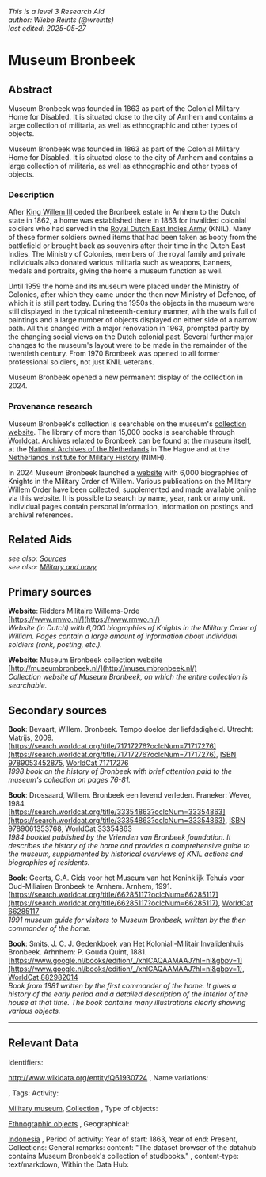 
_This is a level 3 Research Aid_  
_author: Wiebe Reints (@wreints)_  
_last edited: 2025-05-27_  

# Museum Bronbeek


## Abstract

Museum Bronbeek was founded in 1863 as part of the Colonial Military Home for Disabled. It is situated close to the city of Arnhem and contains a large collection of militaria, as well as ethnographic and other types of objects.

Museum Bronbeek was founded in 1863 as part of the Colonial Military Home for Disabled. It is situated close to the city of Arnhem and contains a large collection of militaria, as well as ethnographic and other types of objects.

### Description

After [King Willem III](http://www.wikidata.org/entity/Q125649) ceded the Bronbeek estate in Arnhem to the Dutch state in 1862, a home was established there in 1863 for invalided colonial soldiers who had served in the [Royal Dutch East Indies Army](http://www.wikidata.org/entity/Q523553) (KNIL). Many of these former soldiers owned items that had been taken as booty from the battlefield or brought back as souvenirs after their time in the Dutch East Indies. The Ministry of Colonies, members of the royal family and private individuals also donated various militaria such as weapons, banners, medals and portraits, giving the home a museum function as well. 

Until 1959 the home and its museum were placed under the Ministry of Colonies, after which they came under the then new Ministry of Defence, of which it is still part today. During the 1950s the objects in the museum were still displayed in the typical nineteenth-century manner, with the walls full of paintings and a large number of objects displayed on either side of a narrow path. All this changed with a major renovation in 1963, prompted partly by the changing social views on the Dutch colonial past. Several further major changes to the museum's layout were to be made in the remainder of the twentieth century. From 1970 Bronbeek was opened to all former professional soldiers, not just KNIL veterans.

Museum Bronbeek opened a new permanent display of the collection in 2024.

### Provenance research

Museum Bronbeek's collection is searchable on the museum's [collection website](http://museumbronbeek.nl/). The library of more than 15,000 books is searchable through [Worldcat](https://mindef.on.worldcat.org/discovery). Archives related to Bronbeek can be found at the museum itself, at the [National Archives of the Netherlands](https://www.nationaalarchief.nl/onderzoeken) in The Hague and at the [Netherlands Institute for Military History](https://www.nimh.nl/) (NIMH). 

In 2024 Museum Bronbeek launched a [website](http://www.rmwo.nl/) with 6,000 biographies of Knights in the Military Order of Willem. Various publications on the Military Willem Order have been collected, supplemented and made available online via this website. It is possible to search by name, year, rank or army unit. Individual pages contain personal information, information on postings and archival references.


## Related Aids

_see also: [Sources](niveau1/English/Sources_20240501.yml)_  
_see also: [Military and navy](niveau2/English/MilitaryAndNavy_20240417.yml)_  

## Primary sources

**Website**: Ridders Militaire Willems-Orde  
[https://www.rmwo.nl/](https://www.rmwo.nl/)  
_Website (in Dutch) with 6,000 biographies of Knights in the Military Order of William. Pages contain a large amount of information about individual soldiers (rank, posting, etc.)._  

**Website**:  Museum Bronbeek collection website   
[http://museumbronbeek.nl/](http://museumbronbeek.nl/)  
_Collection website of Museum Bronbeek, on which the entire collection is searchable._  

## Secondary sources

**Book**: Bevaart, Willem. Bronbeek. Tempo doeloe der liefdadigheid. Utrecht: Matrijs, 2009.  
[https://search.worldcat.org/title/71717276?oclcNum=71717276](https://search.worldcat.org/title/71717276?oclcNum=71717276), [ISBN 9789053452875](https://isbnsearch.org/isbn/9789053452875), [WorldCat 71717276](https://search.worldcat.org/title/71717276)  
_1998 book on the history of Bronbeek with brief attention paid to the museum's collection on pages 76-81._  

**Book**: Drossaard, Willem. Bronbeek een levend verleden. Franeker: Wever, 1984.  
[https://search.worldcat.org/title/33354863?oclcNum=33354863](https://search.worldcat.org/title/33354863?oclcNum=33354863), [ISBN 9789061353768](https://isbnsearch.org/isbn/9789061353768), [WorldCat 33354863](https://search.worldcat.org/title/33354863)  
_1984 booklet published by the Vrienden van Bronbeek foundation. It describes the history of the home and provides a comprehensive guide to the museum, supplemented by historical overviews of KNIL actions and biographies of residents._  

**Book**: Geerts, G.A. Gids voor het Museum van het Koninklijk Tehuis voor Oud-Miliairen Bronbeek te Arnhem. Arnhem, 1991.  
[https://search.worldcat.org/title/66285117?oclcNum=66285117](https://search.worldcat.org/title/66285117?oclcNum=66285117), [WorldCat 66285117](https://search.worldcat.org/title/66285117)  
_1991 museum guide for visitors to Museum Bronbeek, written by the then commander of the home._  

**Book**: Smits, J. C. J. Gedenkboek van Het Koloniall-Militair Invalidenhuis Bronbeek. Arhnhem: P. Gouda Quint, 1881.  
[https://www.google.nl/books/edition/_/xhlCAQAAMAAJ?hl=nl&gbpv=1](https://www.google.nl/books/edition/_/xhlCAQAAMAAJ?hl=nl&gbpv=1), [WorldCat 882982014](https://search.worldcat.org/title/882982014)  
_Book from 1881 written by the first commander of the home. It gives a history of the early period and a detailed description of the interior of the house at that time. The book contains many illustrations clearly showing various objects._  



---
## Relevant Data 
Identifiers:
  
http://www.wikidata.org/entity/Q61930724
,
  Name variations:
  

,
  Tags:
  Activity:
  
[Military museum](http://vocab.getty.edu/aat/300312314), [Collection](http://vocab.getty.edu/aat/300025976)
,
  Type of objects:
  
[Ethnographic objects](http://vocab.getty.edu/aat/300234108)
,
  Geographical:
  
[Indonesia](https://sws.geonames.org/1643084)
,
  Period of activity:
  Year of start:
  1863,
  Year of end:
  Present,
  Collections:
  General remarks:
  content:
  "The dataset browser of the datahub contains Museum Bronbeek's collection of studbooks."
,
  content-type:
  text/markdown,
  Within the Data Hub:
  


        